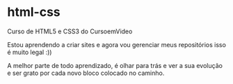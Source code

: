 # html-css
 Curso de HTML5 e CSS3 do CursoemVideo

Estou aprendendo a criar sites e agora vou gerenciar meus repositórios isso é muito legal :))

A melhor parte de todo aprendizado, é olhar para trás e ver a sua evolução e ser grato por cada novo bloco colocado no caminho.